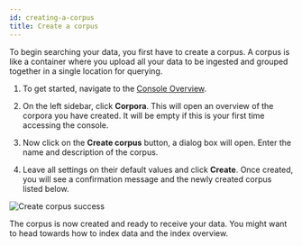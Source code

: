 ```yaml
---
id: creating-a-corpus
title: Create a corpus
---
```


To begin searching your data, you first have to create a corpus. A corpus 
is like a container where you upload all your data to be ingested and grouped 
together in a single location for querying.

1. To get started, navigate to the [Console Overview](https://console.vectara.com/overview).

2. On the left sidebar, click **Corpora**. This 
   will open an overview of the corpora you have created. It will be empty 
   if this is your first time accessing the console.

3. Now click on the **Create corpus** button, a dialog box will open. Enter the
    name and description of the corpus.

4. Leave all settings on their default values and click **Create**. Once 
   created, you will see a confirmation message and the newly created 
   corpus listed below.

  ![Create corpus success](/img/create_corpus_success.png)

The corpus is now created and ready to receive your data. You might want to head
towards how to index data and the index overview.
